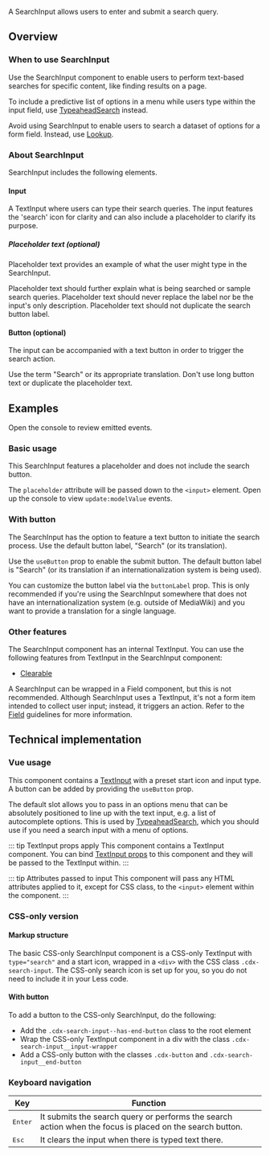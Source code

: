 <script setup>
import { CdxAccordion } from '@wikimedia/codex';
import SearchInputConfigurable from '@/../component-demos/search-input/examples/SearchInputConfigurable.vue';
import SearchInputDefault from '@/../component-demos/search-input/examples/SearchInputDefault.vue';
import SearchInputWithButton from '@/../component-demos/search-input/examples/SearchInputWithButton.vue';

const controlsConfig = [
	{
		name: 'useButton',
		type: 'boolean'
	},
	{
		name: 'buttonLabel',
		type: 'text',
		// DEPRECATED: set default to 'Search' (T368444).
		default: ''
	},
	{
		name: 'status',
		type: 'radio',
		options: [ 'default', 'error' ]
	},
	{
		name: 'disabled',
		type: 'boolean'
	},
];
</script>

A SearchInput allows users to enter and submit a search query.

<cdx-demo-wrapper :controls-config="controlsConfig" :show-generated-code="true" generated-model-name="inputValue">
<template v-slot:demo="{ propValues }">
	<search-input-configurable v-bind="propValues" />
</template>
</cdx-demo-wrapper>

## Overview

### When to use SearchInput

Use the SearchInput component to enable users to perform text-based searches
for specific content, like finding results on a page.

To include a predictive list of options in a menu while users type within the input field, use
[TypeaheadSearch](./typeahead-search.md) instead.

Avoid using SearchInput to enable users to search a dataset of options for a
form field. Instead, use [Lookup](./lookup.md).

### About SearchInput

SearchInput includes the following elements.

#### Input

A TextInput where users can type their search queries. The input features the 'search' icon for clarity and can also include a placeholder to clarify its purpose.

##### Placeholder text (optional)

Placeholder text provides an example of what the user might type in the SearchInput.

<cdx-demo-best-practices>
<cdx-demo-best-practice>Placeholder text should further explain what is being searched or sample search queries.</cdx-demo-best-practice>
<cdx-demo-best-practice type="dont">Placeholder text should never replace the label nor be the input's only description.</cdx-demo-best-practice>
<cdx-demo-best-practice type="dont">Placeholder text should not duplicate the search button label.</cdx-demo-best-practice>
</cdx-demo-best-practices>

#### Button (optional)

The input can be accompanied with a text button in order to trigger the search action.

<cdx-demo-best-practices>
<cdx-demo-best-practice>Use the term "Search" or its appropriate translation.</cdx-demo-best-practice>
<cdx-demo-best-practice type="dont">Don't use long button text or duplicate the placeholder text.</cdx-demo-best-practice>
</cdx-demo-best-practices>

## Examples

Open the console to review emitted events.

### Basic usage

This SearchInput features a placeholder and does not include the search button.

<cdx-demo-wrapper>
<template v-slot:demo>
<SearchInputDefault />
</template>

<template v-slot:code>

:::code-group

<<< @/../component-demos/search-input/examples/SearchInputDefault.vue [NPM]

<<< @/../component-demos/search-input/examples-mw/SearchInputDefault.vue [MediaWiki]

:::

</template>
</cdx-demo-wrapper>

<cdx-accordion>
<template #title>Developer notes</template>

The `placeholder` attribute will be passed down to the `<input>` element. Open up the console to
view `update:modelValue` events.

</cdx-accordion>

### With button

The SearchInput has the option to feature a text button to initiate the search process. Use the
default button label, "Search" (or its translation).

<cdx-demo-wrapper>
<template v-slot:demo>
<SearchInputWithButton />
</template>

<template v-slot:code>

:::code-group

<<< @/../component-demos/search-input/examples/SearchInputWithButton.vue [NPM]

<<< @/../component-demos/search-input/examples-mw/SearchInputWithButton.vue [MediaWiki]

:::

</template>
</cdx-demo-wrapper>

<cdx-accordion>
<template #title>Developer notes</template>

Use the `useButton` prop to enable the submit button. The default button label is "Search" (or its translation if an internationalization system is being used).

You can customize the button label via the `buttonLabel` prop. This is only recommended if you're
using the SearchInput somewhere that does not have an internationalization system (e.g. outside of
MediaWiki) and you want to provide a translation for a single language.

</cdx-accordion>

### Other features

The SearchInput component has an internal TextInput. You can use the following features from
TextInput in the SearchInput component:
- [Clearable](./text-input.html#clearable)

A SearchInput can be wrapped in a Field component, but this is not recommended. Although
SearchInput uses a TextInput, it's not a form item intended to collect user input; instead,
it triggers an action. Refer to the [Field](./field.md) guidelines for more information.

## Technical implementation

### Vue usage

This component contains a [TextInput](./text-input.md) with a preset start icon and input type. A
button can be added by providing the `useButton` prop.

The default slot allows you to pass in an options menu that can be absolutely positioned to line
up with the text input, e.g. a list of autocomplete options. This is used by [TypeaheadSearch](./typeahead-search.md), which you should use if you need a search input with a menu of options.

::: tip TextInput props apply
This component contains a TextInput component. You can bind [TextInput props](./text-input.html#props)
to this component and they will be passed to the TextInput within.
:::

::: tip Attributes passed to input
This component will pass any HTML attributes applied to it, except for CSS class, to the `<input>`
element within the component.
:::

### CSS-only version

#### Markup structure

The basic CSS-only SearchInput component is a CSS-only TextInput with `type="search"` and a start
icon, wrapped in a `<div>` with the CSS class `.cdx-search-input`. The CSS-only search icon is set
up for you, so you do not need to include it in your Less code.

<cdx-demo-wrapper>
<template v-slot:demo>
	<div class="cdx-search-input">
		<div class="cdx-text-input cdx-text-input--has-start-icon">
			<input class="cdx-text-input__input" type="search" placeholder="Search">
			<span class="cdx-text-input__icon cdx-text-input__start-icon"></span>
		</div>
	</div>
</template>
<template v-slot:code>

```html
<!-- Wrapper `<div>` element. -->
<div class="cdx-search-input">
	<!-- CSS-only TextInput with start icon. -->
	<div class="cdx-text-input cdx-text-input--has-start-icon">
		<!-- Input with type="search". -->
		<input class="cdx-text-input__input" type="search" placeholder="Search">
		<!-- Start icon span. -->
		<span class="cdx-text-input__icon cdx-text-input__start-icon"></span>
	</div>
</div>
```

</template>
</cdx-demo-wrapper>

#### With button

To add a button to the CSS-only SearchInput, do the following:
- Add the `.cdx-search-input--has-end-button` class to the root element
- Wrap the CSS-only TextInput component in a div with the class `.cdx-search-input__input-wrapper`
- Add a CSS-only button with the classes `.cdx-button` and `.cdx-search-input__end-button`

<cdx-demo-wrapper>
<template v-slot:demo>
	<div class="cdx-search-input cdx-search-input--has-end-button">
		<div class="cdx-search-input__input-wrapper">
			<div class="cdx-text-input cdx-text-input--has-start-icon">
				<input class="cdx-text-input__input" type="search" placeholder="Search">
				<span class="cdx-text-input__icon cdx-text-input__start-icon"></span>
			</div>
		</div>
		<button class="cdx-button cdx-search-input__end-button">Search</button>
	</div>
</template>
<template v-slot:code>

```html
<div class="cdx-search-input cdx-search-input--has-end-button">
	<div class="cdx-search-input__input-wrapper">
		<div class="cdx-text-input cdx-text-input--has-start-icon">
			<input class="cdx-text-input__input" type="search" placeholder="Search">
			<span class="cdx-text-input__icon cdx-text-input__start-icon"></span>
		</div>
	</div>
	<button class="cdx-button cdx-search-input__end-button">Search</button>
</div>
```

</template>
</cdx-demo-wrapper>

### Keyboard navigation

| Key | Function |
| -- | -- |
| <kbd>Enter</kbd> | It submits the search query or performs the search action when the focus is placed on the search button. |
| <kbd>Esc</kbd> | It clears the input when there is typed text there. |
